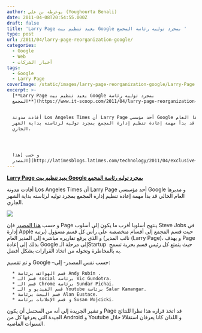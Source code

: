 ```yaml
---
author: يوغرطة بن علي (Youghourta Benali)
date: 2011-04-08T20:54:55.000Z
draft: false
title: 'Larry Page يعيد تنظيم بيت Google بمجرد توليه رئاسة المجمع '
type: post
url: /2011/04/larry-page-reorganization-google/
categories:
  - Google
  - Web
  - أخبار الشركات
tags:
  - Google
  - Larry Page
coverImage: /static/images/larry-page-reorganization-google/Larry-Page.jpg
excerpt: >-
  [**Larry Page يعيد تنظيم بيت Google بمجرد توليه رئاسة
  المجمع**](https://www.it-scoop.com/2011/04/larry-page-reorganization-google)


  أفادت مدونة Los Angeles Times أن Larry Page أحد مؤسسي Google و مديرها العام
  الحالي قد بدأ مهمة إعادة تنظيم إدارة المجمع بمجرد توليه لرئاسته بداية الشهر
  الجاري.




  و حسب [هذا
  المصدر](http://latimesblogs.latimes.com/technology/2011/04/exclusive-google-ceo-larry-page-completes-major-reorganization-of-internet-search-giant.html)
---
```

[**Larry Page يعيد تنظيم بيت Google بمجرد توليه رئاسة المجمع**](https://www.it-scoop.com/2011/04/larry-page-reorganization-google)

أفادت مدونة Los Angeles Times أن Larry Page أحد مؤسسي Google و مديرها العام الحالي قد بدأ مهمة إعادة تنظيم إدارة المجمع بمجرد توليه لرئاسته بداية الشهر الجاري.

![](/static/images/larry-page-reorganization-google/Larry-Page.jpg)

و حسب [هذا المصدر](http://latimesblogs.latimes.com/technology/2011/04/exclusive-google-ceo-larry-page-completes-major-reorganization-of-internet-search-giant.html) فإن Page ينتهج أسلوبا أقرب ما يكون إلى أسلوب Steve Jobs في إدارة Apple حيث قسم المجمع إلى أقسام متخصصة على رأس كل قسم مسؤول (برتبة نائب المدير) و الذي يرفع تقاريره مباشرة إلى المدير العام (Larry Page)، و يهدف Page بذلك إلى إعادة Google إلى مرحلة الـStartup  حيث يتمتع كل رئيس قسم بحرية تسمح به بالمخاطرة وتخوله من اتخاذ القرارات بشكل أفضل.

و تم تقسيم Google –حسب نفس المصدر- إلى:

~~~
  * قسم الهواتف برئاسة Andy Rubin .
  * قسم الـ social برئاسة Vic Gundotra.
  * قسم الـ Chrome برئاسة Sundar Pichai.
  * قسم الفيديو و الـ Youtube برئاسة Salar Kamangar.
  * قسم البحث برئاسة Alan Eustace.
  * و قسم الإعلانات برئاسة Susan Wojcicki.
~~~

و تشير الجريدة إلى أنه من المحتمل أن يكون Page قد اتخذ قراره هذا نظرا للنتائج الجيدة التي يعرفها كل من Android و Youtube و اللذان كانا يعرفان استقلالا خلال السنوات الماضية.
